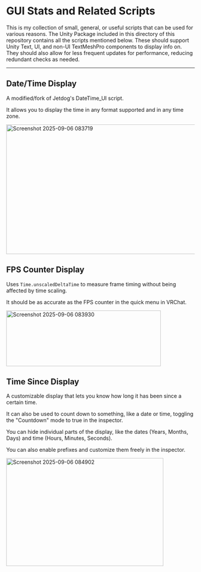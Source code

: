 # GUI Stats and Related Scripts
This is my collection of small, general, or useful scripts that can be used for various reasons.
The Unity Package included in this directory of this repository contains all the scripts mentioned below.
These should support Unity Text, UI, and non-UI TextMeshPro components to display info on.
They should also allow for less frequent updates for performance, reducing redundant checks as needed. 

---

## Date/Time Display
A modified/fork of Jetdog's DateTime_UI script. 

It allows you to display the time in any format supported and in any time zone. 

<img width="520" height="347" alt="Screenshot 2025-09-06 083719" src="https://github.com/user-attachments/assets/21ca8f14-1c00-48f9-a0aa-76adf2340e5e" />

## FPS Counter Display
Uses `Time.unscaledDeltaTime` to measure frame timing without being affected by time scaling.

It should be as accurate as the FPS counter in the quick menu in VRChat. 

<img width="413" height="149" alt="Screenshot 2025-09-06 083930" src="https://github.com/user-attachments/assets/1ae4c5e6-6d48-44a2-8183-fd3cb6987475" />

## Time Since Display
A customizable display that lets you know how long it has been since a certain time. 

It can also be used to count down to something, like a date or time, toggling the "Countdown" mode to true in the inspector.

You can hide individual parts of the display, like the dates (Years, Months, Days) and time (Hours, Minutes, Seconds).

You can also enable prefixes and customize them freely in the inspector. 

<img width="420" height="289" alt="Screenshot 2025-09-06 084902" src="https://github.com/user-attachments/assets/6c4b4c3f-d17e-40d8-966e-fb4c44a332d6" />

